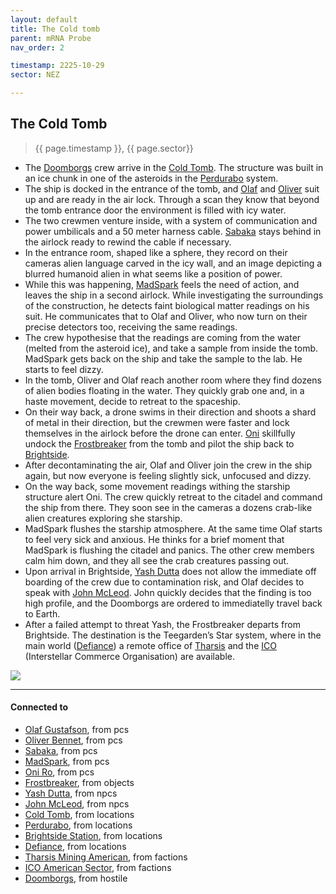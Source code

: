 ```yaml
---
layout: default
title: The Cold tomb
parent: mRNA Probe
nav_order: 2

timestamp: 2225-10-29
sector: NEZ

---
```

## The Cold Tomb

> {{ page.timestamp }}, {{ page.sector}}

- The [Doomborgs](../Doomborgs.md) crew arrive in the [Cold Tomb](../locations/ColdTomb.md). The structure was built in an ice chunk in one of the asteroids in the [Perdurabo](../locations/Perdurabo.md) system.
- The ship is docked in the entrance of the tomb, and [Olaf](../pcs/Olaf.md) and [Oliver](../pcs/Oliver.md) suit up and are ready in the air lock. Through a scan they know that beyond the tomb entrance door the environment is filled with icy water.
- The two crewmen venture inside, with a system of communication and power umbilicals and a 50 meter harness cable. [Sabaka](../pcs/Sabaka.md) stays behind in the airlock ready to rewind the cable if necessary.
- In the entrance room, shaped like a sphere, they record on their cameras alien language carved in the icy wall, and an image depicting a blurred humanoid alien in what seems like a position of power.
- While this was happening, [MadSpark](../pcs/MadSpark.md) feels the need of action, and leaves the ship in a second airlock. While investigating the surroundings of the construction, he detects faint biological matter readings on his suit. He communicates that to Olaf and Oliver, who now turn on their precise detectors too, receiving the same readings.
- The crew hypothesise that the readings are coming from the water (melted from the asteroid ice), and take a sample from inside the tomb. MadSpark gets back on the ship and take the sample to the lab. He starts to feel dizzy.
- In the tomb, Oliver and Olaf reach another room where they find dozens of alien bodies floating in the water. They quickly grab one and, in a haste movement, decide to retreat to the spaceship.
- On their way back, a drone swims in their direction and shoots a shard of metal in their direction, but the crewmen were faster and lock themselves in the airlock before the drone can enter. [Oni](../pcs/Oni.md) skillfully undock the [Frostbreaker](../objects/Frostbreaker.md) from the tomb and pilot the ship back to [Brightside](../locations/BrightsideStation.md).
- After decontaminating the air, Olaf and Oliver join the crew in the ship again, but now everyone is feeling slightly sick, unfocused and dizzy.
- On the way back, some movement readings withing the starship structure alert Oni. The crew quickly retreat to the citadel and command the ship from there. They soon see in the cameras a dozens crab-like alien creatures exploring she starship. 
- MadSpark flushes the starship atmosphere. At the same time Olaf starts to feel very sick and anxious. He thinks for a brief moment that MadSpark is flushing the citadel and panics. The other crew members calm him down, and they all see the crab creatures passing out.
- Upon arrival in Brightside, [Yash Dutta](../npcs/YashDutta.md) does not allow the immediate off boarding of the crew due to contamination risk, and Olaf decides to speak with [John McLeod](../npcs/JohnMcLeod.md). John quickly decides that the finding is too high profile, and the Doomborgs are ordered to immediatelly travel back to Earth.
- After a failed attempt to threat Yash, the Frostbreaker departs from Brightside. The destination is the Teegarden’s Star system, where in the main world ([Defiance](../locations/Defiance.md)) a remote office of [Tharsis](../factions/tharsisMining.md) and the [ICO](../factions/ico.md) (Interstellar Commerce Organisation) are available.

![](https://i.imgur.com/agivvC9.png)


---
#### Connected to

<!-- QueryToSerialize: LIST without ID "["+ title + "](https://terra-campaigns.github.io/"+ regexreplace(file.path, ".md", "") + ")" + ", from " + regexreplace(file.folder, "hostile/", "") FROM ([[]]) OR outgoing([[]]) SORT file.folder DESC -->
<!-- SerializedQuery: LIST without ID "["+ title + "](https://terra-campaigns.github.io/"+ regexreplace(file.path, ".md", "") + ")" + ", from " + regexreplace(file.folder, "hostile/", "") FROM ([[]]) OR outgoing([[]]) SORT file.folder DESC -->
- [Olaf Gustafson](https://terra-campaigns.github.io/hostile/pcs/Olaf), from pcs
- [Oliver Bennet](https://terra-campaigns.github.io/hostile/pcs/Oliver), from pcs
- [Sabaka](https://terra-campaigns.github.io/hostile/pcs/Sabaka), from pcs
- [MadSpark](https://terra-campaigns.github.io/hostile/pcs/MadSpark), from pcs
- [Oni Ro](https://terra-campaigns.github.io/hostile/pcs/Oni), from pcs
- [Frostbreaker](https://terra-campaigns.github.io/hostile/objects/Frostbreaker), from objects
- [Yash Dutta](https://terra-campaigns.github.io/hostile/npcs/YashDutta), from npcs
- [John McLeod](https://terra-campaigns.github.io/hostile/npcs/JohnMcLeod), from npcs
- [Cold Tomb](https://terra-campaigns.github.io/hostile/locations/ColdTomb), from locations
- [Perdurabo](https://terra-campaigns.github.io/hostile/locations/Perdurabo), from locations
- [Brightside Station](https://terra-campaigns.github.io/hostile/locations/BrightsideStation), from locations
- [Defiance](https://terra-campaigns.github.io/hostile/locations/Defiance), from locations
- [Tharsis Mining American](https://terra-campaigns.github.io/hostile/factions/tharsisMining), from factions
- [ICO American Sector](https://terra-campaigns.github.io/hostile/factions/ico), from factions
- [Doomborgs](https://terra-campaigns.github.io/hostile/Doomborgs), from hostile
<!-- SerializedQuery END -->
